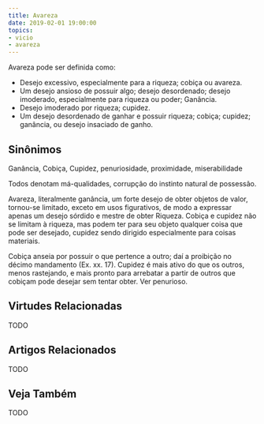 ```yaml
---
title: Avareza
date: 2019-02-01 19:00:00
topics: 
- vicio
- avareza
---
```


Avareza pode ser definida como:
* Desejo excessivo, especialmente para a riqueza; cobiça ou avareza.
* Um desejo ansioso de possuir algo; desejo desordenado; desejo imoderado, especialmente para riqueza ou poder; Ganância.
* Desejo imoderado por riqueza; cupidez.
* Um desejo desordenado de ganhar e possuir riqueza; cobiça; cupidez; ganância, ou desejo insaciado de ganho.

## Sinônimos
Ganância, Cobiça, Cupidez, penuriosidade, proximidade, miserabilidade

Todos denotam má-qualidades, corrupção do instinto natural de possessão. 

Avareza, literalmente ganância, um forte desejo de obter objetos de valor,
tornou-se limitado, exceto em usos figurativos, de modo a expressar apenas um
desejo sórdido e mestre de obter Riqueza. Cobiça e cupidez não se limitam à
riqueza, mas podem ter para seu objeto qualquer coisa que pode ser desejado,
cupidez sendo dirigido especialmente para coisas materiais. 

Cobiça anseia por possuir o que pertence a outro; daí a proibição no décimo
mandamento (Ex. xx.  17). Cupidez é mais ativo do que os outros, menos
rastejando, e mais pronto para arrebatar a partir de outros que cobiçam pode
desejar sem tentar obter. Ver penurioso.

## Virtudes Relacionadas
TODO

## Artigos Relacionados
TODO

## Veja Também
TODO
